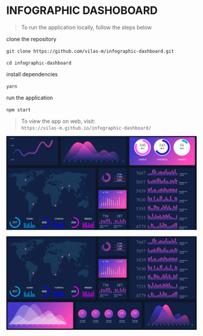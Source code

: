 # INFOGRAPHIC DASHOBOARD

>To run the application locally, follow the steps below

clone the repository


`git clone https://github.com/vilas-m/infographic-dashboard.git`

`cd infographic-dashboard`

install dependencies

`yarn`

run the application 

`npm start`

>To view the app on web, visit:  
`https://vilas-m.github.io/infographic-dashboard/` 

![Dashboard Image 1](https://github.com/vilas-m/infographic-dashboard/blob/master/Images/dashboard-1.PNG)


![Dashboard Image 2](https://github.com/vilas-m/infographic-dashboard/blob/master/Images/dashboard-2.PNG)
